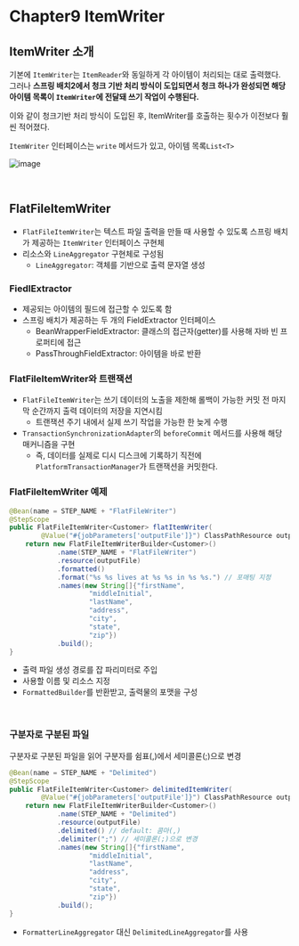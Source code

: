 # Chapter9 ItemWriter

## ItemWriter 소개

기본에 `ItemWriter`는 `ItemReader`와 동일하게 각 아이템이 처리되는 대로 출력했다. 그러나 **스프링 배치2에서 청크 기반 처리 방식이 도입되면서 청크 하나가 완성되면 해당 아이템 목록이 `ItemWriter`에 전달돼 쓰기 작업이 수행된다.**

이와 같이 청크기반 처리 방식이 도입된 후, ItemWriter를 호출하는 횟수가 이전보다 훨씬 적어졌다.

`ItemWriter` 인터페이스는 `write` 메서드가 있고, 아이템 목록`List<T>`

![image](https://user-images.githubusercontent.com/43977617/146668109-38c958ef-bdeb-4f97-bc9d-a345e9ca606b.png)

</br >

## FlatFileItemWriter

- `FlatFileItemWriter`는 텍스트 파일 출력을 만들 때 사용할 수 있도록 스프링 배치가 제공하는 `ItemWriter` 인터페이스 구현체
- 리소스와 `LineAggregator` 구현체로 구성됨
  - `LineAggregator`: 객체를 기반으로 출력 문자열 생성

### FiedlExtractor

- 제공되는 아이템의 필드에 접근할 수 있도록 함
- 스프링 배치가 제공하는 두 개의 FieldExtractor 인터페이스
  - BeanWrapperFieldExtractor: 클래스의 접근자(getter)를 사용해 자바 빈 프로퍼티에 접근
  - PassThroughFieldExtractor: 아이템을 바로 반환

### FlatFileItemWriter와 트랜잭션

- `FlatFileItemWriter`는 쓰기 데이터의 노출을 제한해 롤백이 가능한 커밋 전 마지막 순간까지 출력 데이터의 저장을 지연시킴
  - 트랜잭션 주기 내에서 실제 쓰기 작업을 가능한 한 늦게 수행
- `TransactionSynchronizationAdapter`의 `beforeCommit` 메서드를 사용해 해당 매커니즘을 구현
  - 즉, 데이터를 실제로 디시 디스크에 기록하기 직전에 `PlatformTransactionManager`가 트랜잭션을 커밋한다.

### FlatFileItemWriter 예제

```java
@Bean(name = STEP_NAME + "FlatFileWriter")
@StepScope
public FlatFileItemWriter<Customer> flatItemWriter(
        @Value("#{jobParameters['outputFile']}") ClassPathResource outputFile) {
    return new FlatFileItemWriterBuilder<Customer>()
            .name(STEP_NAME + "FlatFileWriter")
            .resource(outputFile)
            .formatted()
            .format("%s %s lives at %s %s in %s %s.") // 포매팅 지정
            .names(new String[]{"firstName",
                    "middleInitial",
                    "lastName",
                    "address",
                    "city",
                    "state",
                    "zip"})
            .build();
}
```

- 출력 파일 생성 경로를 잡 파리미터로 주입
- 사용할 이름 및 리소스 지정
- `FormattedBuilder`를 반환받고, 출력물의 포맷을 구성

</br >

### 구분자로 구분된 파일

구분자로 구분된 파일을 읽어 구분자를 쉼표(,)에서 세미콜론(;)으로 변경

```java
@Bean(name = STEP_NAME + "Delimited")
@StepScope
public FlatFileItemWriter<Customer> delimitedItemWriter(
        @Value("#{jobParameters['outputFile']}") ClassPathResource outputFile) {
    return new FlatFileItemWriterBuilder<Customer>()
            .name(STEP_NAME + "Delimited")
            .resource(outputFile)
            .delimited() // default: 콤마(,)
            .delimiter(";") // 세미콜론(;)으로 변경
            .names(new String[]{"firstName",
                    "middleInitial",
                    "lastName",
                    "address",
                    "city",
                    "state",
                    "zip"})
            .build();
}
```

- `FormatterLineAggregator` 대신 `DelimitedLineAggregator`를 사용

